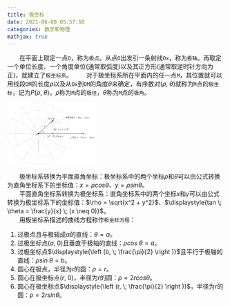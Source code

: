 ```yaml
---
title: 极坐标
date: 2021-06-08 05:57:50
categories: 数学和物理
mathjax: true
---
```

&emsp;&emsp;在平面上取定一点`O`，称为`极点`。从点`O`出发引一条射线`Ox`，称为`极轴`。再取定一个单位长度、一个角度单位(通常取弧度)以及其正方形(通常取逆时针方向为正)，就建立了`极坐标系`。<!--more-->
&emsp;&emsp;对于极坐标系所在平面内的任一点`M`，其位置就可以用线段`OM`的长度$\rho$以及从`Ox`到`OM`的角度$\theta$来确定，有序数对$(\rho, \; \theta)$就称为`M`点的`极坐标`，记为$P(\rho, \; \theta)$。$\rho$称为`M`点的`极径`，$\theta$称为`M`点的`极角`。

<img src="./极坐标/极坐标系.png" width=40%>

&emsp;&emsp;极坐标系转换为平面直角坐标：极坐标系中的两个坐标$\rho$和$\theta$可以由公式转换为直角坐标系下的坐标值：$x = \rho cos \theta$、$y = \rho sin \theta$。<br>
&emsp;&emsp;平面直角坐标系转换为极坐标系：直角坐标系中的两个坐标$x$和$y$可以由公式转换为极坐标系下的坐标值：$\rho = \sqrt{x^2 + y^2}$、$\displaystyle{tan \; \theta = \frac{y}{x} \; (x \neq 0)}$。<br>
&emsp;&emsp;用极坐标系描述的曲线方程称作`极坐标方程`：

1. 过极点且与极轴成$\alpha$的直线：$\theta = \alpha$。
2. 过极坐标点$(a, \; 0)$且垂直于极轴的直线：$\rho cos \; \theta = a$。
3. 过极坐标点$\displaystyle{\left (b, \; \frac{\pi}{2} \right )}$且平行于极轴的直线：$\rho sin \; \theta = b$。
4. 圆心在极点，半径为$r$的圆：$\rho = r$。
5. 圆心在极坐标点$(r, \; 0)$，半径为$r$的圆：$\rho = 2r cos \theta$。
6. 圆心在极坐标点$\displaystyle{\left (r, \; \frac{\pi}{2} \right )}$，半径为$r$的圆：$\rho = 2r sin \theta$。
